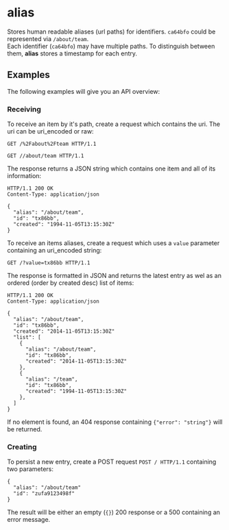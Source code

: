 alias
======

Stores human readable aliases (url paths) for identifiers. `ca64bfo` could be represented via `/about/team`.  
Each identifier (`ca64bfo`) may have multiple paths. To distinguish between them, **alias** stores a timestamp for each entry.

## Examples

The following examples will give you an API overview:

### Receiving

To receive an item by it's path, create a request which contains the uri. The uri can be uri_encoded or raw:
```
GET /%2Fabout%2Fteam HTTP/1.1

GET //about/team HTTP/1.1
```

The response returns a JSON string which contains one item and all of its information:
```
HTTP/1.1 200 OK
Content-Type: application/json

{
  "alias": "/about/team",
  "id": "tx86bb",
  "created": "1994-11-05T13:15:30Z"
}
```

To receive an items aliases, create a request which uses a `value` parameter containing an uri_encoded string:
```
GET /?value=tx86bb HTTP/1.1
```

The response is formatted in JSON and returns the latest entry as wel as an ordered (order by created desc) list of items:
```
HTTP/1.1 200 OK
Content-Type: application/json

{
  "alias": "/about/team",
  "id": "tx86bb",
  "created": "2014-11-05T13:15:30Z"
  "list": [
    {
      "alias": "/about/team",
      "id": "tx86bb",
      "created": "2014-11-05T13:15:30Z"
    },
    {
      "alias": "/team",
      "id": "tx86bb",
      "created": "1994-11-05T13:15:30Z"
    },
  ]
}
```

If no element is found, an 404 response containing `{"error": "string"}` will be returned.

### Creating

To persist a new entry, create a POST request `POST / HTTP/1.1` containing two parameters:
```
{
  "alias": "/about/team"
  "id": "zufa9123498f"
}
```

The result will be either an empty (`{}`) 200 response or a 500 containing an error message.
